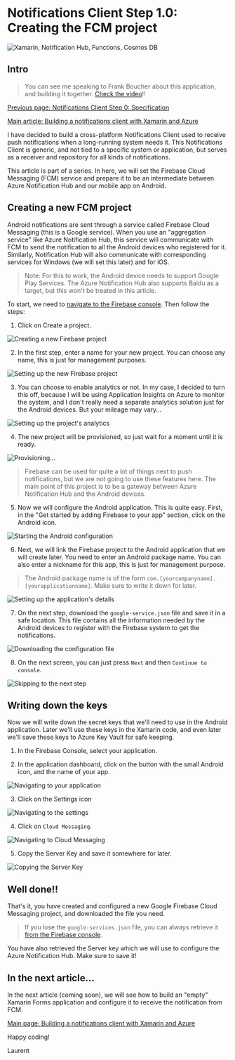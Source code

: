 # Notifications Client Step 1.0: Creating the FCM project

![Xamarin, Notification Hub, Functions, Cosmos DB](https://i.imgur.com/Udszogi.png)

## Intro

> You can see me speaking to Frank Boucher about this application, and building it together. [Check the video](https://youtu.be/ZliwX9Hgy0c)!!

[Previous page: Notifications Client Step 0: Specification](./step00.md)

[Main article: Building a notifications client with Xamarin and Azure](./README.md)

I have decided to build a cross-platform Notifications Client used to receive push notifications when a long-running system needs it. This Notifications Client is generic, and not tied to a specific system or application, but serves as a receiver and repository for all kinds of notifications.

This article is part of a series. In here, we will set the Firebase Cloud Messaging (FCM) service and prepare it to be an intermediate between Azure Notification Hub and our mobile app on Android.

## Creating a new FCM project

Android notifications are sent through a service called Firebase Cloud Messaging (this is a Google service). When you use an "aggregation service" like Azure Notification Hub, this service will communicate with FCM to send the notification to all the Android devices who registered for it. Similarly, Notification Hub will also communicate with corresponding services for Windows (we will set this later) and for iOS.

> Note: For this to work, the Android device needs to support Google Play Services. The Azure Notification Hub also supports Baidu as a target, but this won't be treated in this article.

To start, we need to [navigate to the Firebase console](https://console.firebase.google.com/). Then follow the steps:

1. Click on Create a project.

![Creating a new Firebase project](https://i.imgur.com/01TFEB0.png)

2. In the first step, enter a name for your new project. You can choose any name, this is just for management purposes.

![Setting up the new Firebase project](https://i.imgur.com/rs58ca8.png)

3. You can choose to enable analytics or not. In my case, I decided to turn this off, because I will be using Application Insights on Azure to monitor the system, and I don't really need a separate analytics solution just for the Android devices. But your mileage may vary...

![Setting up the project's analytics](https://i.imgur.com/U6GJUF7.png)

4. The new project will be provisioned, so just wait for a moment until it is ready.

![Provisioning...](https://i.imgur.com/JBtqV93.png)

> Firebase can be used for quite a lot of things next to push notifications, but we are not going to use these features here. The main point of this project is to be a gateway between Azure Notification Hub and the Android devices.

5. Now we will configure the Android application. This is quite easy. First, in the "Get started by adding Firebase to your app" section, click on the Android icon.

![Starting the Android configuration](https://i.imgur.com/C4DZ8dY.png)

6. Next, we will link the Firebase project to the Android application that we will create later. You need to enter an Android package name. You can also enter a nickname for this app, this is just for management purpose.

> The Android package name is of the form `com.[yourcompanyname].[yourapplicationname]`. Make sure to write it down for later.

![Setting up the application's details](https://i.imgur.com/lDdKwLY.png)

7. On the next step, download the `google-service.json` file and save it in a safe location. This file contains all the information needed by the Android devices to register with the Firebase system to get the notifications.

![Downloading the configuration file](https://i.imgur.com/Tw4q1LE.png)

8. On the next screen, you can just press `Next` and then `Continue to console`.

![Skipping to the next step](https://i.imgur.com/k4YLv1V.png)

## Writing down the keys

Now we will write down the secret keys that we'll need to use in the Android application. Later we'll use these keys in the Xamarin code, and even later we'll save these keys to Azure Key Vault for safe keeping.

1. In the Firebase Console, select your application.

2. In the application dashboard, click on the button with the small Android icon, and the name of your app.

![Navigating to your application](https://i.imgur.com/jUUUVlJ.png)

3. Click on the Settings icon

![Navigating to the settings](https://i.imgur.com/pVp4MHT.png)

4. Click on `Cloud Messaging`.

![Navigating to Cloud Messaging](https://i.imgur.com/SalMji7.png)

5. Copy the Server Key and save it somewhere for later.

![Copying the Server Key](https://i.imgur.com/YHwMa6t.png)

## Well done!!

That's it, you have created and configured a new Google Firebase Cloud Messaging project, and downloaded the file you need.

> If you lose the `google-services.json` file, you can always retrieve it [from the Firebase console](https://console.firebase.google.com/).

You have also retrieved the Server key which we will use to configure the Azure Notification Hub. Make sure to save it!

## In the next article...

In the next article (coming soon), we will see how to build an "empty" Xamarin Forms application and configure it to receive the notification from FCM.

[Main page: Building a notifications client with Xamarin and Azure](./README.md)

Happy coding!

Laurent